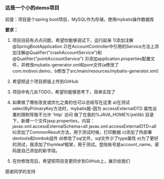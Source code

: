 ### 这是一个小的demo项目

前提：项目是个spring boot项目，MySQL作为存储，使用mybatis操作数据库

**要求：**
1. 项目目前有点点问题，希望你能够调试下，运行起来
	1)添加注解@SpringBootApplication
	2)在AccountController中引用的Service方法上添加注解@Qualifier("crashAccountService")和@Qualifier("pointAccountService")
	3)添加application.properties配置文件，并修改mybatis-generator.xml和pom文件(a修改了<groupId>com.mobvoi.demo</groupId>，b修改了src/main/resources/mybatis-generator.xml)
2. 希望把这个项目原版上传到GitHub
3. 项目中有几处TODO，希望你能够思考下，简单实现了
	
4. 如果做了哪些改变或优化之类的也可以总结写在这里
a)在测试selectByPrimaryKey方法时，mybatis报-因为 accessExternalDTD 属性设置的限制导致不允许 'http' 访问
		做了在我的%JAVA_HOME%\jre\lib\ 目录下，新建一个文件jaxp.properties，内容：
		javax.xml.accessExternalSchema=all
		javax.xml.accessExternalDTD=all
	b)添加了CommonResult方法，用于测试时候，打印数据
	c)添加了热部署devtools和lombok组件
	d)修改了sql文件，sql文件少了type属性
	e)为了更好的测试，我添加了thymleaf框架，用于测试。登陆账号是account_name，密码是自己添加的新字段。
5. 在你修改完后，希望把项目变更同步到GitHub上，展示给我们


感谢同学的支持
